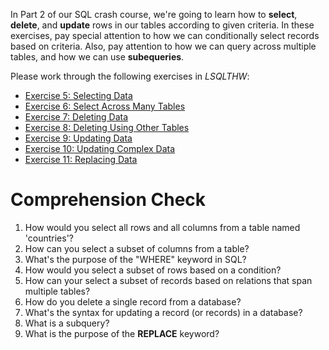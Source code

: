 <!-- 
name: SQL Crash Course Part 2
author: Iain Duncan
type: 3pc
time: 60 minutes
 -->
In Part 2 of our SQL crash course, we're going to learn how to **select**, **delete**, and **update** rows in our tables according to given criteria. In these exercises, pay special attention to how we can conditionally select records based on criteria. Also, pay attention to how we can query across multiple tables, and how we can use **subequeries**.

Please work through the following exercises in *LSQLTHW*:

*   [Exercise 5: Selecting Data](http://sql.learncodethehardway.org/book/ex5.html)
*   [Exercise 6: Select Across Many Tables](http://sql.learncodethehardway.org/book/ex6.html)
*   [Exercise 7: Deleting Data](http://sql.learncodethehardway.org/book/ex7.html)
*   [Exercise 8: Deleting Using Other Tables](http://sql.learncodethehardway.org/book/ex8.html)
*   [Exercise 9: Updating Data](http://sql.learncodethehardway.org/book/ex9.html)
*   [Exercise 10: Updating Complex Data](http://sql.learncodethehardway.org/book/ex10.html)
*   [Exercise 11: Replacing Data](http://sql.learncodethehardway.org/book/ex11.html)


# Comprehension Check

1.  How would you select all rows and all columns from a table named 'countries'?
2.  How can you select a subset of columns from a table?
3.  What's the purpose of the "WHERE" keyword in SQL?
4.  How would you select a subset of rows based on a condition?
5.  How can your select a subset of records based on relations that span multiple tables?
6.  How do you delete a single record from a database?
7.  What's the syntax for updating a record (or records) in a database?
8.  What is a subquery?
9.  What is the purpose of the **REPLACE** keyword?
